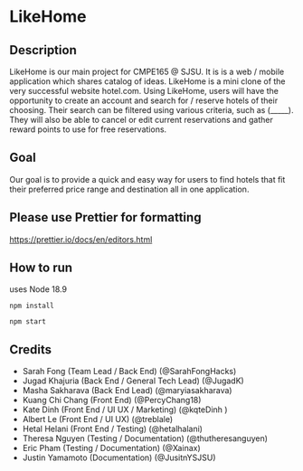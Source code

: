 # LikeHome

## Description
LikeHome is our main project for CMPE165 @ SJSU. It is is a web / mobile application which shares catalog of ideas.  LikeHome is a 
mini clone of the very successful website hotel.com. Using LikeHome, users will have the opportunity to create an account and search for / reserve hotels
of their choosing. Their search can be filtered using various criteria, such as (_____). They will also be able to cancel or edit current reservations and
gather reward points to use for free reservations. 

## Goal
Our goal is to provide a quick and easy way for users to find hotels that fit their preferred price range and destination all in one application. 

## Please use Prettier for formatting
https://prettier.io/docs/en/editors.html

## How to run

uses Node 18.9

``` npm install ```

``` npm start ```

## Credits 
- Sarah Fong (Team Lead / Back End) (@SarahFongHacks)
- Jugad Khajuria (Back End / General Tech Lead) (@JugadK)
- Masha Sakharava (Back End Lead) (@maryiasakharava)
- Kuang Chi Chang (Front End) (@PercyChang18)
- Kate Dinh (Front End / UI UX / Marketing) (@kqteDinh ) 
- Albert Le (Front End / UI UX) (@treblale)
- Hetal Helani (Front End / Testing) (@hetalhalani)
- Theresa Nguyen (Testing / Documentation) (@thutheresanguyen)
- Eric Pham (Testing / Documentation) (@Xainax)
- Justin Yamamoto (Documentation) (@JusitnYSJSU) 
